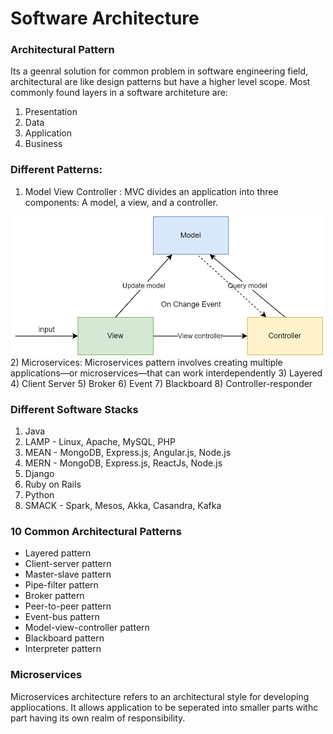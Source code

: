 # Software Architecture

### Architectural Pattern
Its a geenral solution for common problem in software engineering field, architectural are like design patterns but have a higher level scope. 
Most commonly found layers in a software architeture are:
1) Presentation 
2) Data
3) Application
4) Business

### Different Patterns:
1) Model View Controller : MVC divides an application into three components: A model, a view, and a controller.
<img src="./MVC.png" width="500">
2) Microservices: Microservices pattern involves creating multiple applications—or microservices—that can work interdependently
3) Layered
4) Client Server
5) Broker
6) Event
7) Blackboard
8) Controller-responder

### Different Software Stacks
1) Java
2) LAMP - Linux, Apache, MySQL, PHP
3) MEAN - MongoDB, Express.js, Angular.js, Node.js
4) MERN - MongoDB, Express.js, ReactJs, Node.js 
5) Django 
6) Ruby on Rails
7) Python
8) SMACK - Spark, Mesos, Akka, Casandra, Kafka

### 10 Common Architectural Patterns
- Layered pattern
- Client-server pattern
- Master-slave pattern
- Pipe-filter pattern
- Broker pattern
- Peer-to-peer pattern
- Event-bus pattern
- Model-view-controller pattern
- Blackboard pattern
- Interpreter pattern


### Microservices
Microservices architecture refers to an architectural style for developing appliocations. It allows application to be seperated into smaller parts withc part having its own realm of responsibility. 

